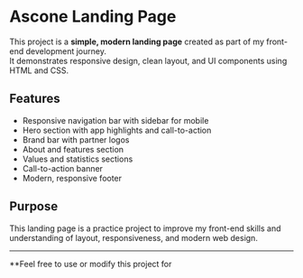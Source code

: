 # Ascone Landing Page

This project is a **simple, modern landing page** created as part of my front-end development journey.  
It demonstrates responsive design, clean layout, and UI components using HTML and CSS.

## Features

- Responsive navigation bar with sidebar for mobile
- Hero section with app highlights and call-to-action
- Brand bar with partner logos
- About and features section
- Values and statistics sections
- Call-to-action banner
- Modern, responsive footer

## Purpose

This landing page is a practice project to improve my front-end skills and understanding of layout, responsiveness, and modern web design.

---

**Feel free to use or modify this project for
